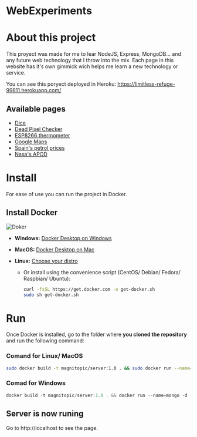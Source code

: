 # WebExperiments
# About this project
This proyect was made for me to lear NodeJS, Express, MongoDB... and any future web technology that I throw into the mix. Each page in this website has it's own gimmick wich helps me learn a new technology or service.


You can see this poryect deployed in Heroku: https://limitless-refuge-99811.herokuapp.com/

## Available pages 

- [Dice](https://limitless-refuge-99811.herokuapp.com/dice)
- [Dead Pixel Checker](https://limitless-refuge-99811.herokuapp.com/pixel)
- [ESP8266 thermometer](https://limitless-refuge-99811.herokuapp.com/esp)
- [Google Maps](https://limitless-refuge-99811.herokuapp.com/map)
- [Spain's petrol prices](https://limitless-refuge-99811.herokuapp.com/petrol)
- [Nasa's APOD](https://limitless-refuge-99811.herokuapp.com/apod)

# Install
For ease of use you can run the project in Docker.
## Install Docker

![Doker](https://1.bp.blogspot.com/-68aYf9ZNiZk/X33sbaV4AwI/AAAAAAAAFZo/Hf1BCsZT7KAIwbhmPx1yBitJ2LCpXQT-QCLcBGAsYHQ/s0/logo_docker.png)

- **Windows:** [Docker Desktop on Windows](https://docs.docker.com/docker-for-windows/install/)

- **MacOS:** [Docker Desktop on Mac](https://docs.docker.com/docker-for-mac/install/)

- **Linux:** [Choose your distro](https://docs.docker.com/engine/install/#server)
    
    - Or install using the convenience script (CentOS/ Debian/ Fedora/ Raspbian/ Ubuntu):

        ```bash
        curl -fsSL https://get.docker.com -o get-docker.sh
        sudo sh get-docker.sh
        ```
# Run
Once Docker is installed, go to the folder where **you cloned the repository** and run the following command:
### Comand for Linux/ MacOS
```bash
sudo docker build -t magnitopic/server:1.0 . && sudo docker run --name=mongo -d -v /home/mag:/mongodb_data_volume -p 80:5000 mongo && sudo docker run --name node -e DB_URL=mongodb://localhost:27017/NodeServerDB -d --net container:mongo magnitopic/server:1.0
```
### Comad for Windows
```powershell
docker build -t magnitopic/server:1.0 . && docker run --name=mongo -d -v /home/mag:/mongodb_data_volume -p 80:5000 mongo && docker run --name node -e DB_URL=mongodb://localhost:27017/NodeServerDB -d --net container:mongo magnitopic/server:1.0
```
## Server is now runing
Go to http://localhost to see the page.

[comment]: <> (sudo docker stop node && sudo docker rm node && sudo docker build -t magnitopic/server:1.0 . && sudo docker run --name node -e DB_URL=mongodb://localhost:27017/NodeServerDB -d --net container:mongo magnitopic/server:1.0)

[comment]: <> (docker stop node && docker rm node && docker build -t magnitopic/server:1.0 . && docker run --name node -e DB_URL=mongodb://localhost:27017/NodeServerDB -d --net container:mongo magnitopic/server:1.0)
